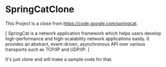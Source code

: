 # SpringCatClone

This Project is a close from https://code.google.com/springcat.

[ 
SpringCat is a network application framework which helps users develop high-performance and 
high-scalability network applications easily. 
It provides an abstract, event-driven, 
asynchronous API over various transports such as TCP/IP and UDP/IP. 
]

It's just clone and will make a sample code for that.
